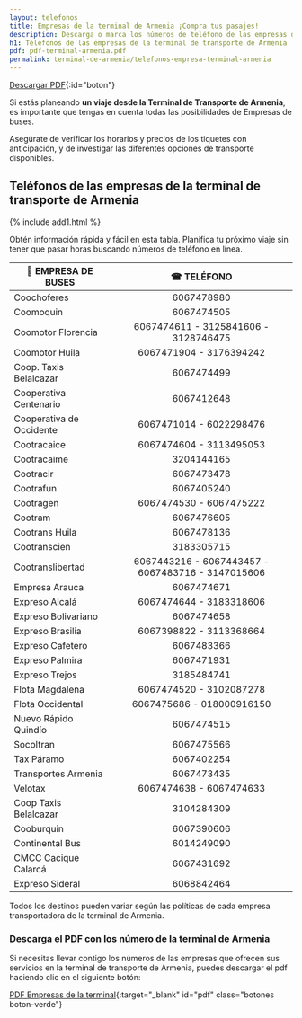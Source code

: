 ```yaml
---
layout: telefonos
title: Empresas de la terminal de Armenia ¡Compra tus pasajes!
description: Descarga o marca los números de teléfono de las empresas de la Terminal de Transporte de Armenia. Obtén información rápida y fácil en nuestra página.
h1: Télefonos de las empresas de la terminal de transporte de Armenia
pdf: pdf-terminal-armenia.pdf
permalink: terminal-de-armenia/telefonos-empresa-terminal-armenia
---
```

[Descargar PDF](#pdf){:id="boton"}

Si estás planeando **un viaje desde la Terminal de Transporte de Armenia**, es importante que tengas en cuenta todas las posibilidades de Empresas de buses.

Asegúrate de verificar los horarios y precios de los tiquetes con anticipación, y de investigar las diferentes opciones de transporte disponibles.

## Teléfonos de las empresas de la terminal de transporte de Armenia

{% include add1.html %}

Obtén información rápida y fácil en esta tabla. Planifica tu próximo viaje sin tener que pasar horas buscando números de teléfono en línea.

| 🚌 EMPRESA DE BUSES | ☎ TELÉFONO |
| --- | :---: |
Coochoferes | 6067478980 |
| Coomoquin | 6067474505 |
| Coomotor Florencia | 6067474611 - 3125841606 - 3128746475 |
| Coomotor Huila | 6067471904 - 3176394242 |
| Coop. Taxis Belalcazar | 6067474499 |
| Cooperativa Centenario | 6067412648 |
| Cooperativa de Occidente | 6067471014 - 6022298476 |
| Cootracaice | 6067474604 - 3113495053 |
| Cootracaime | 3204144165 |
| Cootracir | 6067473478 |
| Cootrafun | 6067405240 |
| Cootragen | 6067474530 - 6067475222 |
| Cootram | 6067476605 |
| Cootrans Huila | 6067478136 |
| Cootranscien | 3183305715 |
| Cootranslibertad | 6067443216 - 6067443457 - 6067483716 - 3147015606 |
| Empresa Arauca | 6067474671 |
| Expreso Alcalá | 6067474644 - 3183318606 |
| Expreso Bolivariano | 6067474658 |
| Expreso Brasilia | 6067398822 - 3113368664 |
| Expreso Cafetero | 6067483366 |
| Expreso Palmira | 6067471931 |
| Expreso Trejos | 3185484741 |
| Flota Magdalena | 6067474520 - 3102087278 |
| Flota Occidental | 6067475686 - 018000916150 |
| Nuevo Rápido Quindío | 6067474515 |
| Socoltran | 6067475566 |
| Tax Páramo | 6067402254 |
| Transportes Armenia | 6067473435 |
| Velotax | 6067474638 - 6067474633 |
| Coop Taxis Belalcazar | 3104284309 |
| Cooburquin | 6067390606|
| Continental Bus | 6014249090 |
| CMCC Cacique Calarcá | 6067431692 |
| Expreso Sideral | 6068842464 |

Todos los destinos pueden variar según las políticas de cada empresa transportadora de la terminal de Armenia.

### Descarga el PDF con los número de la terminal de Armenia

Si necesitas llevar contigo los números de las empresas que ofrecen sus servicios en la terminal de transporte de Armenia, puedes descargar el pdf haciendo clic en el siguiente botón:

[PDF Empresas de la terminal]({{'assets/pdf-terminal-armenia.pdf'|relative_url}}){:target="_blank" id="pdf" class="botones boton-verde"}
